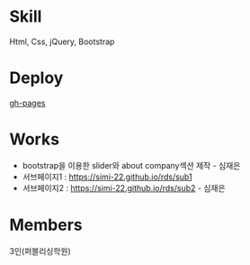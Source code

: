 # Skill
Html, Css, jQuery, Bootstrap

# Deploy
[gh-pages](https://simi-22.github.io/rds/)

# Works
* bootstrap을 이용한 slider와 about company섹션 제작 - 심재은
* 서브페이지1 : https://simi-22.github.io/rds/sub1
* 서브페이지2 : https://simi-22.github.io/rds/sub2 - 심재은
# Members
3인(퍼블리싱학원)
